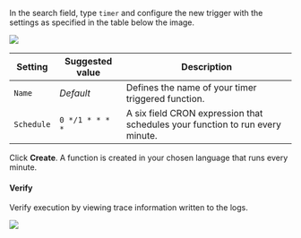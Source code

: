 In the search field, type `timer` and configure the new trigger with the settings as specified in the table below the image.

![](https://github.com/fenago/katacoda-scenarios/raw/master/azure-functions/azure-functions-trigger-timer/steps/4/timer.JPG)


Setting	| Suggested value | Description
--- | --- | ---
`Name` | *Default*	| Defines the name of your timer triggered function.
`Schedule` |	`0 */1 * * * *` | A six field CRON expression that schedules your function to run every minute.


Click **Create**. A function is created in your chosen language that runs every minute.

#### Verify
Verify execution by viewing trace information written to the logs.

![](https://github.com/fenago/katacoda-scenarios/raw/master/azure-functions/azure-functions-trigger-timer/steps/4/verify.JPG)

